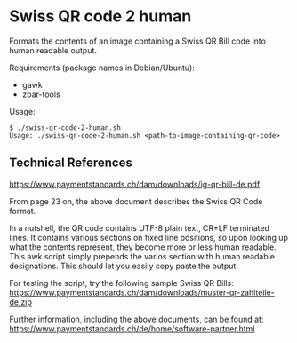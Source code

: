 Swiss QR code 2 human
=====================

Formats the contents of an image containing a Swiss QR Bill code into human
readable output.

Requirements (package names in Debian/Ubuntu):
- gawk
- zbar-tools

Usage:
```
$ ./swiss-qr-code-2-human.sh
Usage: ./swiss-qr-code-2-human.sh <path-to-image-containing-qr-code>
```

Technical References
--------------------
https://www.paymentstandards.ch/dam/downloads/ig-qr-bill-de.pdf

From page 23 on, the above document describes the Swiss QR Code format.

In a nutshell, the QR code contains UTF-8 plain text, CR+LF terminated lines.
It contains various sections on fixed line positions, so upon looking up what
the contents represent, they become more or less human readable. This awk
script simply prepends the varios section with human readable designations.
This should let you easily copy paste the output.

For testing the script, try the following sample Swiss QR Bills:
https://www.paymentstandards.ch/dam/downloads/muster-qr-zahlteile-de.zip

Further information, including the above documents, can be found at:
https://www.paymentstandards.ch/de/home/software-partner.html
